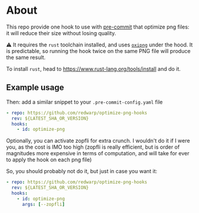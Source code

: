 # About

This repo provide one hook to use with [pre-commit](https://pre-commit.com/) that optimize png files: it will reduce their size without losing quality.

⚠️ It requires the `rust` toolchain installed, and uses [`oxipng`](https://github.com/shssoichiro/oxipng) under the hood.
It is predictable, so running the hook twice on the same PNG file will produce the same result.

To install `rust`, head to https://www.rust-lang.org/tools/install and do it.

## Example usage

Then: add a similar snippet to your `.pre-commit-config.yaml` file

```yaml
- repo: https://github.com/redwarp/optimize-png-hooks
  rev: ${LATEST_SHA_OR_VERSION}
  hooks:
    - id: optimize-png
```

Optionally, you can activate zopfli for extra crunch. I wouldn't do it if I were you, as the cost is IMO too high (zopfli is really efficient, but is order of magnitudes more expensive in terms of computation, and will take for ever to apply the hook on each png file)

So, you should probably not do it, but just in case you want it:

```yaml
- repo: https://github.com/redwarp/optimize-png-hooks
  rev: ${LATEST_SHA_OR_VERSION}
  hooks:
    - id: optimize-png
      args: [--zopfli]
```
